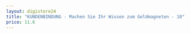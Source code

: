 ```yaml
---
layout: digistore24
title: "KUNDENBINDUNG - Machen Sie Ihr Wissen zum Geldmagneten - 10"
price: 11.6
---
```

